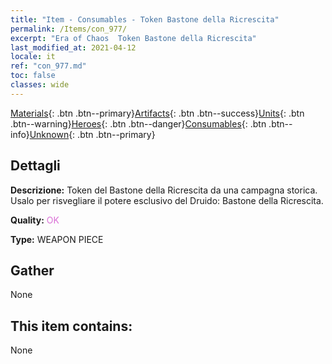 ```yaml
---
title: "Item - Consumables - Token Bastone della Ricrescita"
permalink: /Items/con_977/
excerpt: "Era of Chaos  Token Bastone della Ricrescita"
last_modified_at: 2021-04-12
locale: it
ref: "con_977.md"
toc: false
classes: wide
---
```

 [Materials](/it/Items/){: .btn .btn--primary}[Artifacts](/it/Items/Artifacts/){: .btn .btn--success}[Units](/it/Items/Units/){: .btn .btn--warning}[Heroes](/it/Items/Heroes/){: .btn .btn--danger}[Consumables](/it/Items/Consumables/){: .btn .btn--info}[Unknown](/it/Items/Unknown/){: .btn .btn--primary}

## Dettagli
 **Descrizione:** Token del Bastone della Ricrescita da una campagna storica. Usalo per risvegliare il potere esclusivo del Druido: Bastone della Ricrescita.

 **Quality:** <span style="color: #DA70D6">OK</span>

 **Type:** WEAPON PIECE

## Gather

  None

## This item contains:

  None

